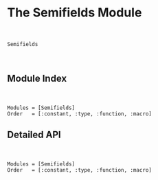
# The Semifields Module
​
```@docs
Semifields
```
​
## Module Index
​
```@index
Modules = [Semifields]
Order   = [:constant, :type, :function, :macro]
```
## Detailed API
​
```@autodocs
Modules = [Semifields]
Order   = [:constant, :type, :function, :macro]
```
